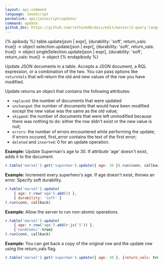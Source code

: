 ```yaml
---
layout: api-command 
language: JavaScript
permalink: api/javascript/update/
command: update
github_doc: https://github.com/rethinkdb/docs/edit/master/2-query-language/api/javascript/writing-data/update.md
---
```



{% apibody %}
table.update(json | expr[, {durability: 'soft', return_vals: true]) &rarr; object
selection.update(json | expr[, {durability: 'soft', return_vals: true]) &rarr; object
singleSelection.update(json | expr[, {durability: 'soft', return_vals: true]) &rarr; object
{% endapibody %}

Update JSON documents in a table. Accepts a JSON document, a RQL expression, or a
combination of the two. You can pass options like `returnVals` that will return the old
and new values of the row you have modified. 

Update returns an object that contains the following attributes:

- `replaced`: the number of documents that were updated
- `unchanged`: the number of documents that would have been modified except the new
value was the same as the old value;
- `skipped`: the number of documents that were left unmodified because there was nothing
to do: either the row didn't exist or the new value is null;
- `errors`: the number of errors encountered while performing the update; if errors
occured, first_error contains the text of the first error;
- `deleted` and `inserted`: 0 for an update operation.

__Example:__ Update Superman's age to 30. If attribute 'age' doesn't exist, adds it to
the document.

```js
r.table('marvel').get('superman').update({ age: 30 }).run(conn, callback)
```


__Example:__ Increment every superhero's age. If age doesn't exist, throws an error. Specify soft durability.

```js
r.table('marvel').update(
    { age: r.row('age').add(1) },
    { durability: 'soft' }
).run(conn, callback)
```


__Example:__ Allow the server to run non-atomic operations.

```js
r.table('marvel').update(
    { age: r.row('age').add(r.js('1')) },
    {'nonAtomic':true}
).run(conn, callback)
```

__Example:__ You can get back a copy of the original row and the update row using the return_vals flag.

```js
r.table('marvel').get('superman').update({ age: 30 }, {return_vals: true}).run(conn, callback)
```

